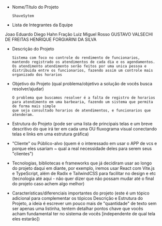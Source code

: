 - Nome/Título do Projeto 

      ShaveSytem

- Lista de Integrantes da Equipe

Joao Eduardo
Diego Hahn Fração
Luiz Miguel Rosso
GUSTAVO VALSECHI DE FREITAS
HENRIQUE FORGIARINI DA SILVA

- Descrição do Projeto

      Sistema com foco no controle do rendimento de funcionarios, mantendo registrado os atendimentos de cada dia e os agendamentos.
      Os atendimento atendimento serão feitos por uma unica pessoa e distribuida entre os funcionarios, fazendo assim um controle mais organizado dos horarios

- Objetivo do Projeto (qual problema/objetivo a solução de vocês busca resolver/ajudar)

      O problema que buscamos resolver é a falta de registro de horarios para atendimento em uma barbearia, fazendo um sistema que permita de forma mais simple
      que seja consultado horarios de atendimentos, e funcionarios que atenderam.

- Estrutura do Projeto (pode ser uma lista de principais telas e um breve descritivo do que irá ter em cada uma OU
fluxograma visual conectando telas e links em uma estrutura gráfica)

- "Cliente" ou Público-alvo (quem é o interessado em usar o APP de vcs e porque eles usariam ~ qual a real
necessidade deles para serem seus "clientes")

- Tecnologias, bibliotecas e frameworks que já decidiram usar ao longo do projeto daqui em diante, por exemplo,
iremos usar React com Vite.js e TypeScript, além de Radix e TailwindCSS para facilitar no design e etc (tecnologia
até aqui - não quer dizer que não possam mudar até o final do projeto caso achem algo melhor)

- Características/diferenciais importantes do projeto (este é um tópico adicional para complementar os tópicos
Descrição e Estrutura do Projeto, a ideia é escrever um pouco mais de "quantidade" de texto sem ser apenas uma
listinha, tentem detalhar pontos chave que vocês acham fundamental ter no sistema de vocês [independente de qual
tela eles estarão])
